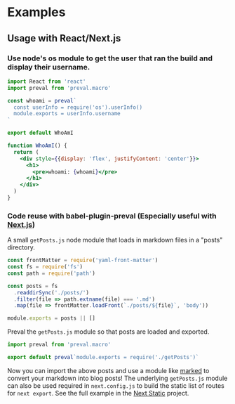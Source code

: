 # Examples

## Usage with React/Next.js

### Use node's os module to get the user that ran the build and display their username.

```jsx
import React from 'react'
import preval from 'preval.macro'

const whoami = preval`
  const userInfo = require('os').userInfo()
  module.exports = userInfo.username
`

export default WhoAmI

function WhoAmI() {
  return (
    <div style={{display: 'flex', justifyContent: 'center'}}>
      <h1>
        <pre>whoami: {whoami}</pre>
      </h1>
    </div>
  )
}
```

### Code reuse with babel-plugin-preval (Especially useful with [Next.js](https://github.com/zeit/next.js))

A small `getPosts.js` node module that loads in markdown files in a "posts"
directory.

```js
const frontMatter = require('yaml-front-matter')
const fs = require('fs')
const path = require('path')

const posts = fs
  .readdirSync('./posts/')
  .filter(file => path.extname(file) === '.md')
  .map(file => frontMatter.loadFront(`./posts/${file}`, 'body'))

module.exports = posts || []
```

Preval the `getPosts.js` module so that posts are loaded and exported.

```js
import preval from 'preval.macro'

export default preval`module.exports = require('./getPosts')`
```

Now you can import the above posts and use a module like
[marked](https://github.com/chjj/marked) to convert your markdown into blog
posts! The underlying `getPosts.js` module can also be used required in
`next.config.js` to build the static list of routes for `next export`. See the
full example in the [Next Static](https://github.com/infiniteluke/next-static)
project.
